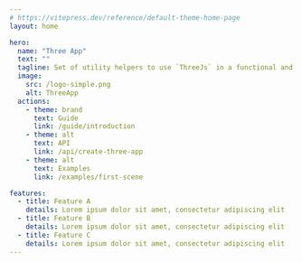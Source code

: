 ```yaml
---
# https://vitepress.dev/reference/default-theme-home-page
layout: home

hero:
  name: "Three App"
  text: ""
  tagline: Set of utility helpers to use `ThreeJs` in a functional and declarative way
  image:
    src: /logo-simple.png
    alt: ThreeApp
  actions:
    - theme: brand
      text: Guide
      link: /guide/introduction
    - theme: alt
      text: API
      link: /api/create-three-app
    - theme: alt
      text: Examples
      link: /examples/first-scene

features:
  - title: Feature A
    details: Lorem ipsum dolor sit amet, consectetur adipiscing elit
  - title: Feature B
    details: Lorem ipsum dolor sit amet, consectetur adipiscing elit
  - title: Feature C
    details: Lorem ipsum dolor sit amet, consectetur adipiscing elit
---
```

